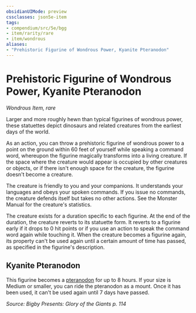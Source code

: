 ```yaml
---
obsidianUIMode: preview
cssclasses: json5e-item
tags:
- compendium/src/5e/bgg
- item/rarity/rare
- item/wondrous
aliases: 
- "Prehistoric Figurine of Wondrous Power, Kyanite Pteranodon"
---
```

# Prehistoric Figurine of Wondrous Power, Kyanite Pteranodon
*Wondrous Item, rare*  


Larger and more roughly hewn than typical figurines of wondrous power, these statuettes depict dinosaurs and related creatures from the earliest days of the world.

As an action, you can throw a prehistoric figurine of wondrous power to a point on the ground within 60 feet of yourself while speaking a command word, whereupon the figurine magically transforms into a living creature. If the space where the creature would appear is occupied by other creatures or objects, or if there isn't enough space for the creature, the figurine doesn't become a creature.

The creature is friendly to you and your companions. It understands your languages and obeys your spoken commands. If you issue no commands, the creature defends itself but takes no other actions. See the Monster Manual for the creature's statistics.

The creature exists for a duration specific to each figurine. At the end of the duration, the creature reverts to its statuette form. It reverts to a figurine early if it drops to 0 hit points or if you use an action to speak the command word again while touching it. When the creature becomes a figurine again, its property can't be used again until a certain amount of time has passed, as specified in the figurine's description.

## Kyanite Pteranodon

This figurine becomes a [pteranodon](/Systems/5e/bestiary/beast/pteranodon.md) for up to 8 hours. If your size is Medium or smaller, you can ride the pteranodon as a mount. Once it has been used, it can't be used again until 7 days have passed.

*Source: Bigby Presents: Glory of the Giants p. 114*
